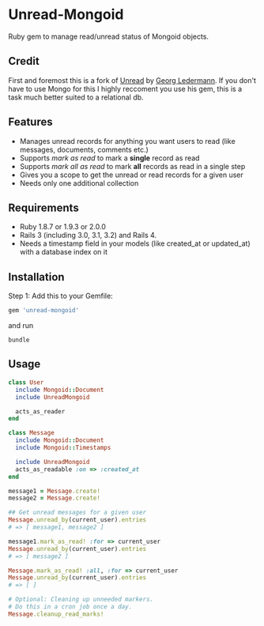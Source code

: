 Unread-Mongoid
======

Ruby gem to manage read/unread status of Mongoid objects.

## Credit
First and foremost this is a fork of [Unread](https://github.com/ledermann/unread) by [Georg Ledermann](http://www.georg-ledermann.de). If you don't have to use Mongo for this I highly reccoment you use his gem, this is a task much better suited to a relational db.

## Features

* Manages unread records for anything you want users to read (like messages, documents, comments etc.)
* Supports _mark as read_ to mark a **single** record as read
* Supports _mark all as read_ to mark **all** records as read in a single step
* Gives you a scope to get the unread or read records for a given user
* Needs only one additional collection


## Requirements

* Ruby 1.8.7 or 1.9.3 or 2.0.0
* Rails 3 (including 3.0, 3.1, 3.2) and Rails 4.
* Needs a timestamp field in your models (like created_at or updated_at) with a database index on it


## Installation

Step 1: Add this to your Gemfile:

```ruby
gem 'unread-mongoid'
```

and run

```shell
bundle
```


## Usage

```ruby
class User
  include Mongoid::Document
  include UnreadMongoid

  acts_as_reader
end

class Message
  include Mongoid::Document
  include Mongoid::Timestamps

  include UnreadMongoid
  acts_as_readable :on => :created_at
end

message1 = Message.create!
message2 = Message.create!

## Get unread messages for a given user
Message.unread_by(current_user).entries
# => [ message1, message2 ]

message1.mark_as_read! :for => current_user
Message.unread_by(current_user).entries
# => [ message2 ]

Message.mark_as_read! :all, :for => current_user
Message.unread_by(current_user).entries
# => [ ]

# Optional: Cleaning up unneeded markers.
# Do this in a cron job once a day.
Message.cleanup_read_marks!
```
